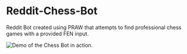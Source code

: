 # Reddit-Chess-Bot
Reddit Bot created using PRAW that attempts to find professional chess games with a provided FEN input.

![Demo of the Chess Bot in action.](https://imgur.com/Gqw9k0q)
